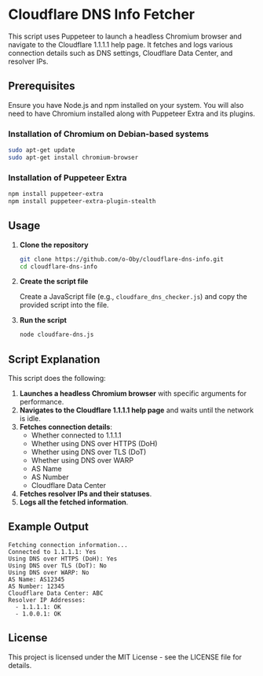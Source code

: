# Cloudflare DNS Info Fetcher

This script uses Puppeteer to launch a headless Chromium browser and navigate to the Cloudflare 1.1.1.1 help page. It fetches and logs various connection details such as DNS settings, Cloudflare Data Center, and resolver IPs.

## Prerequisites

Ensure you have Node.js and npm installed on your system. You will also need to have Chromium installed along with Puppeteer Extra and its plugins.

### Installation of Chromium on Debian-based systems

```bash
sudo apt-get update
sudo apt-get install chromium-browser
```

### Installation of Puppeteer Extra

```bash
npm install puppeteer-extra
npm install puppeteer-extra-plugin-stealth
```

## Usage

1. **Clone the repository**

    ```bash
    git clone https://github.com/o-Oby/cloudflare-dns-info.git
    cd cloudflare-dns-info
    ```

2. **Create the script file**

    Create a JavaScript file (e.g., `cloudfare_dns_checker.js`) and copy the provided script into the file.

3. **Run the script**

    ```bash
    node cloudfare-dns.js
    ```

## Script Explanation

This script does the following:

1. **Launches a headless Chromium browser** with specific arguments for performance.
2. **Navigates to the Cloudflare 1.1.1.1 help page** and waits until the network is idle.
3. **Fetches connection details**:
    - Whether connected to 1.1.1.1
    - Whether using DNS over HTTPS (DoH)
    - Whether using DNS over TLS (DoT)
    - Whether using DNS over WARP
    - AS Name
    - AS Number
    - Cloudflare Data Center
4. **Fetches resolver IPs and their statuses**.
5. **Logs all the fetched information**.

## Example Output

```text
Fetching connection information...
Connected to 1.1.1.1: Yes
Using DNS over HTTPS (DoH): Yes
Using DNS over TLS (DoT): No
Using DNS over WARP: No
AS Name: AS12345
AS Number: 12345
Cloudflare Data Center: ABC
Resolver IP Addresses:
  - 1.1.1.1: OK
  - 1.0.0.1: OK
```

## License

This project is licensed under the MIT License - see the LICENSE file for details.
